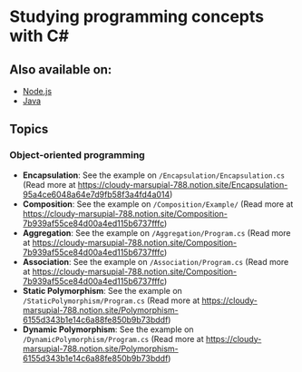 ﻿# Studying programming concepts with C#

## Also available on:

- [Node.js](https://github.com/atreib/nodejsprogrammingconcepts)
- [Java](https://github.com/atreib/javaprogrammingconcepts)

## Topics

### Object-oriented programming

- **Encapsulation**: See the example on `/Encapsulation/Encapsulation.cs` (Read more at https://cloudy-marsupial-788.notion.site/Encapsulation-95a4ce6048a64e7d9fb58f3a4fd4a014)
- **Composition**: See the example on `/Composition/Example/` (Read more at https://cloudy-marsupial-788.notion.site/Composition-7b939af55ce84d00a4ed115b6737fffc)
- **Aggregation**: See the example on `/Aggregation/Program.cs` (Read more at https://cloudy-marsupial-788.notion.site/Composition-7b939af55ce84d00a4ed115b6737fffc)
- **Association**: See the example on `/Association/Program.cs` (Read more at https://cloudy-marsupial-788.notion.site/Composition-7b939af55ce84d00a4ed115b6737fffc)
- **Static Polymorphism**: See the example on `/StaticPolymorphism/Program.cs` (Read more at https://cloudy-marsupial-788.notion.site/Polymorphism-6155d343b1e14c6a88fe850b9b73bddf)
- **Dynamic Polymorphism**: See the example on `/DynamicPolymorphism/Program.cs` (Read more at https://cloudy-marsupial-788.notion.site/Polymorphism-6155d343b1e14c6a88fe850b9b73bddf)
